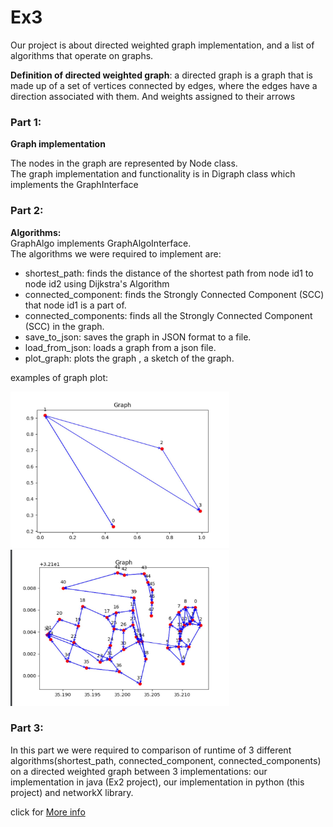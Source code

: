 # Ex3

Our project is about directed weighted graph implementation, and a list of algorithms that operate on graphs.

**Definition of directed weighted graph**:
a directed graph is a graph that is made up of a set of vertices connected by edges, where the edges have a direction
associated with them. And weights assigned to their arrows

### Part 1:

**Graph implementation**

The nodes in the graph are represented by Node class.   
The graph implementation and functionality is in Digraph class
which implements the GraphInterface

### Part 2:

**Algorithms:**   
GraphAlgo implements GraphAlgoInterface.   
The algorithms we were required to implement are:

* shortest_path: finds the distance of the shortest path from node id1 to node id2 using Dijkstra's Algorithm
* connected_component: finds the Strongly Connected Component (SCC) that node id1 is a part of.
* connected_components: finds all the Strongly Connected Component (SCC) in the graph.
* save_to_json: saves the graph in JSON format to a file.
* load_from_json: loads a graph from a json file.
* plot_graph: plots the graph , a sketch of the graph.

examples of graph plot:

<img src="/resources/graph1.jpeg" height="250" width="350" >

<img src="/resources/graph2.jpeg" height="250" width="350" >


### Part 3:

In this part we were required to comparison of runtime of 3 different algorithms(shortest_path, connected_component, connected_components) on a directed weighted graph between 3 implementations: our implementation in java (Ex2 project), our implementation in python (this project) and networkX library.

click for <a href=https://github.com/reutKeyshawn/Ex3_OOP/wiki>More info</a>
